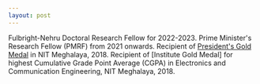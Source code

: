 ```yaml
---
layout: post
---
```

Fulbright-Nehru Doctoral Research Fellow for 2022-2023.
Prime Minister's Research Fellow (PMRF) from 2021 onwards.
Recipient of [President's Gold Medal][p_gold] in NIT Meghalaya, 2018.
Recipient of [Institute Gold Medal] for highest Cumulative Grade Point Average (CGPA) in Electronics and Communication Engineering, NIT Meghalaya, 2018. 

[p_gold]: https://nitm.ac.in/convocation2018/doc/president_gold.pdf
[i_gold]: https://nitm.ac.in/convocation2018/doc/inst_gold.pdf